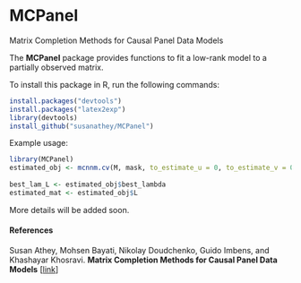 # MCPanel
Matrix Completion Methods for Causal Panel Data Models

The __MCPanel__ package provides functions to fit a low-rank model to a partially observed matrix. 

To install this package in R, run the following commands:

```R
install.packages("devtools")
install.packages("latex2exp")
library(devtools) 
install_github("susanathey/MCPanel")
```

Example usage:

```R
library(MCPanel)
estimated_obj <- mcnnm.cv(M, mask, to_estimate_u = 0, to_estimate_v = 0, num_lam_L = 40)
                  
best_lam_L <- estimated_obj$best_lambda
estimated_mat <- estimated_obj$L

```

More details will be added soon.

#### References
Susan Athey, Mohsen Bayati, Nikolay Doudchenko, Guido Imbens, and Khashayar Khosravi. <b>Matrix Completion Methods for Causal Panel Data Models</b> [<a href="http://arxiv.org/abs/1710.10251">link</a>]
